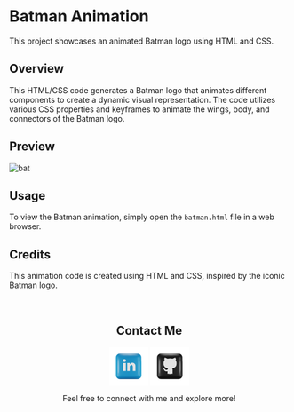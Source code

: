 # Batman Animation

This project showcases an animated Batman logo using HTML and CSS.

## Overview

This HTML/CSS code generates a Batman logo that animates different components to create a dynamic visual representation. The code utilizes various CSS properties and keyframes to animate the wings, body, and connectors of the Batman logo.

## Preview

![bat](https://github.com/mateo1mc/batman/assets/112934949/653df8d1-65a4-480f-bf12-fd05a0f57824)


## Usage

To view the Batman animation, simply open the `batman.html` file in a web browser.

## Credits

This animation code is created using HTML and CSS, inspired by the iconic Batman logo.

<br>
<!-- Connect with me -->
<h2 align="center">Contact Me</h2>
<!--icons and links-->
<p align="center">
  <a href="https://www.linkedin.com/in/mateo1mc/" target="blank"><img align="center" src="https://github.com/mateo1mc/mateo1mc/blob/edf3048c2e0690bc30dbfdd031ba272e45b26fb5/LinkedIn_Logo.png" alt="linkedin" height="70" width="70" /></a>
  <a href="https://github.com/mateo1mc/" target="blank"><img align="center" src="https://github.com/mateo1mc/mateo1mc/blob/edf3048c2e0690bc30dbfdd031ba272e45b26fb5/GitHub_Logo.png" alt="github" height="70" width="70" /></a>
    <p align="center">Feel free to connect with me and explore more!</p></a>
</p>
<br
